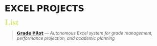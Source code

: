 # 𝗘𝗫𝗖𝗘𝗟 𝗣𝗥𝗢𝗝𝗘𝗖𝗧𝗦

[<img src=https://github.com/Kyros0718/Excel_Projects/blob/main/images/cw_list.png height=20>](./README.md)

> [**𝗚𝗿𝗮𝗱𝗲 𝗣𝗶𝗹𝗼𝘁**](https://github.com/Kyros0718/Grade_Pilot/blob/main/README.md)  _— Autonomous Excel system for grade management, performance projection, and academic planning_
